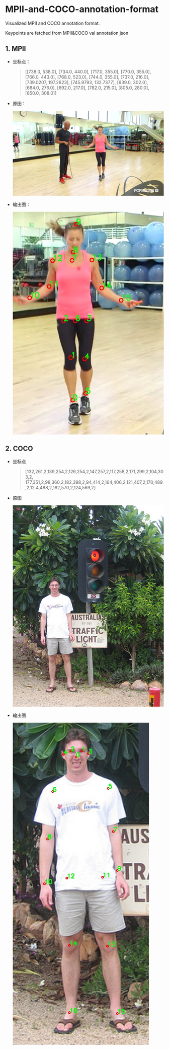 

# MPII-and-COCO-annotation-format

Visualized MPII and COCO annotation format.

Keypoints are fetched from MPII&COCO val annotation json

## 1. MPII
+ 坐标点：
  >[[738.0, 538.0], [734.0, 440.0], [717.0, 355.0], [770.0, 355.0],
  >     [766.0, 443.0], [768.0, 523.0], [744.0, 355.0], [737.0, 216.0], 
  >     [739.0207, 197.2623], [745.9793, 132.7377], [639.0, 302.0], 
  >     [684.0, 276.0], [692.0, 217.0], [782.0, 215.0], [805.0, 280.0], 
  >     [850.0, 308.0]]
  
+ 原图：

  ![000003072.jpg](000003072.jpg)

+ 输出图：

  ![vised_000003072.jpg](vised_000003072.jpg)


## 2. COCO
+ 坐标点
    > [132,261,2,139,254,2,126,254,2,147,257,2,117,258,2,171,299,2,104,303,2,
    > 177,351,2,98,360,2,182,398,2,94,414,2,164,406,2,121,407,2,170,489,2,12
    > 4,488,2,182,570,2,124,569,2]
    
+ 原图

  ![000000017905.jpg](000000017905.jpg)

+ 输出图

  ![vised_000000017905.jpg](vised_000000017905.jpg)
